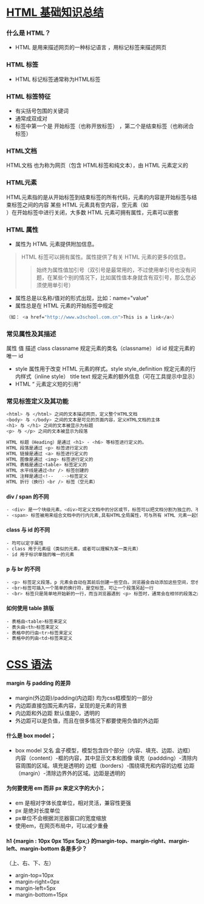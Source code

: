 
# [HTML 基础知识总结](https://www.w3school.com.cn/html/html_lists.asp)

### 什么是 HTML？
- HTML 是用来描述网页的一种标记语言 ，用标记标签来描述网页

### HTML 标签
- HTML 标记标签通常称为HTML标签

### HTML 标签特征
- 有尖括号包围的关键词
- 通常成双成对
- 标签中第一个是  开始标签（也称开放标签） ，第二个是结束标签（也称闭合标签）


### HTML文档
HTML文档 也为称为网页（包含 HTML标签和纯文本），由 HTML 元素定义的 
### HTML元素
HTML元素指的是从开始标签到结束标签的所有代码，元素的内容是开始标签与结束标签之间的内容
某些 HTML 元素具有空内容，空元素（如 <br>）在开始标签中进行关闭，大多数 HTML 元素可拥有属性，元素可以嵌套

### HTML 属性
- 属性为 HTML 元素提供附加信息。
> HTML 标签可以拥有属性。属性提供了有关 HTML 元素的更多的信息。
>> 始终为属性值加引号（双引号是最常用的，不过使用单引号也没有问题，在某些个别的情况下，比如属性值本身就含有双引号，那么您必须使用单引号）
- 属性总是以名称/值对的形式出现，比如：name="value"
- 属性总是在 HTML 元素的开始标签中规定
```sh
（如： <a href="http://www.w3school.com.cn">This is a link</a>）
```
### 常见属性及其描述
属性	值	描述
class	classname	规定元素的类名（classname）
id	id	规定元素的唯一 id
- style 属性用于改变 HTML 元素的样式。style	style_definition	规定元素的行内样式（inline style）
title	text	规定元素的额外信息（可在工具提示中显示）
- HTML <q> 元素定义短的引用


### 常见标签定义及其功能
```sh
<html> 与 </html> 之间的文本描述网页，定义整个HTML文档
<body> 与 </body> 之间的文本是可见的页面内容，定义HTML文档的主体
<h1> 与 </h1> 之间的文本被显示为标题
<p> 与 </p> 之间的文本被显示为段落

HTML 标题（Heading）是通过 <h1> - <h6> 等标签进行定义的。
HTML 段落是通过 <p> 标签进行定义的
HTML 链接是通过 <a> 标签进行定义的
HTML 图像是通过 <img> 标签进行定义的
HTML 表格是通过<table> 标签定义的
HTML 水平线是通过<hr /> 标签创建的
HTML 注释是通过<!--   -->标签定义
HTML 折行（换行）<br /> 标签（空元素）
```
#### div / span 的不同
```sh
- <div> 是一个块级元素，<div>可定义文档中的分区或节，标签可以把文档分割为独立的、不同的部分，会自动提行。可以通过 <div> 的 class 或 id 应用额外的样式，可修饰分区或节
- <span> 标签被用来组合文档中的行内元素,具有HTML全局属性，可与所有 HTML 元素一起使用的属性，不会自动另起一行，修饰分区或节内部的某部分内容
```

####  class 与 id 的不同
```sh
- 均可以定于属性
- class 用于元素组（类似的元素，或者可以理解为某一类元素）
- id 用于标识单独的唯一的元素
```
#### p 与 br 的不同

```sh
- <p> 标签定义段落，p 元素会自动在其前后创建一些空白。浏览器会自动添加这些空间，您也可以在样式表中规定。
- <br>标签可插入一个简单的换行符，是空标签，可让一个段落另起一行
- <br> 标签只是简单地开始新的一行，而当浏览器遇到 <p> 标签时，通常会在相邻的段落之间插入一些垂直的间距。
```
#### 如何使用 table 排版
```sh
- 表格由<table>标签来定义
- 表头由<th>标签来定义
- 表格中的行由<tr>标签来定义
- 表格中的列由<td>标签来定义
```
# [CSS 语法](https://www.w3school.com.cn/css/css_syntax.asp)
#### margin 与 padding 的差异
- margin(外边距)/padding(内边距) 均为css框模型的一部分
- 内边距直接包围元素内容，呈现的是元素的背景
- 内边距和外边距 默认值是0，透明的
- 外边距可以是负值，而且在很多情况下都要使用负值的外边距
#### 什么是 box model；
- box model 又名 盒子模型，模型包含四个部分（内容、填充、边距、边框）
内容（content）-框的内容，其中显示文本和图像
填充（paddding）-清除内容周围的区域。填充是透明的
边框（borders）-围绕填充和内容的边框
边距（margin）-清除边界外的区域。边距是透明的

#### 为何要使用 em 而非 px 来定义字的大小；
- em 是相对字体长度单位，相对灵活，兼容性更强
- px 是绝对长度单位
- px单位不会根据浏览器窗口的宽度缩放
- 使用em，在网页布局中，可以减少重叠
#### h1 {margin : 10px 0px 15px 5px;} 的margin-top、margin-right、margin-left、margin-bottom 各是多少？
（上、右、下、左）
- argin-top=10px
- margin-right=0px
- margin-left=5px
- margin-bottom=15px

